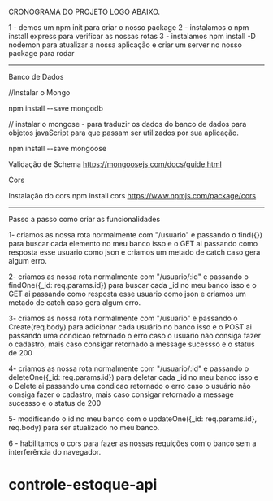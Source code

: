 







CRONOGRAMA DO PROJETO LOGO ABAIXO.

1 - demos um npm init para criar o nosso package 
2 - instalamos o npm install express para verificar as nossas rotas 
3 - instalamos npm install -D nodemon para atualizar a nossa aplicação e criar um server 
no nosso package para rodar
 
----------------------------------------------- 

Banco de Dados  

//Instalar o Mongo 

npm install --save mongodb 

// instalar o mongose - para traduzir os dados do banco de dados para objetos javaScript para que passam ser utilizados por sua aplicação. 

npm install --save mongoose 

Validação de Schema 
https://mongoosejs.com/docs/guide.html 

Cors 

Instalação do cors
npm install cors
https://www.npmjs.com/package/cors

-----------------------------------------------------------------------


Passo a passo como criar as funcionalidades

1- criamos as nossa rota normalmente com "/usuario" e passando o find({})
para buscar cada elemento no meu banco isso e o GET ai passando como resposta
esse usuario como json e criamos um metado de catch caso gera algum erro.  


2- criamos as nossa rota normalmente com "/usuario/:id" e passando o findOne({_id: req.params.id})
para buscar cada _id no meu banco isso e o GET ai passando como resposta
esse usuario como json e criamos um metado de catch caso gera algum erro. 


3- criamos as nossa rota normalmente com "/usuario" e passando o Create(req.body)
para adicionar cada usuário no banco isso e o POST ai passando uma condicao retornado o erro caso o usuário não consiga fazer o cadastro, mais caso consigar retornado a message sucessso e o status de 200


4- criamos as nossa rota normalmente com "/usuario/:id" e passando o deleteOne({_id: req.params.id})
para deletar cada _id no meu banco isso e o Delete ai passando uma condicao retornado o erro caso o usuário não consiga fazer o cadastro, mais caso consigar retornado a message sucessso e o status de 200


5- modificando o id no meu banco com o updateOne({_id: req.params.id}, req.body) para ser atualizado no meu banco.

6 - habilitamos o cors para fazer as nossas requições com o banco sem a interferência do navegador.

# controle-estoque-api
